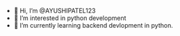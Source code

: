 - 👋 Hi, I’m @AYUSHIPATEL123
- 👀 I’m interested in python development
- 🌱 I’m currently learning backend devlopment in python.

<!---
AYUSHIPATEL123/AYUSHIPATEL123 is a ✨ special ✨ repository because its `README.md` (this file) appears on your GitHub profile.
You can click the Preview link to take a look at your changes.
--->
